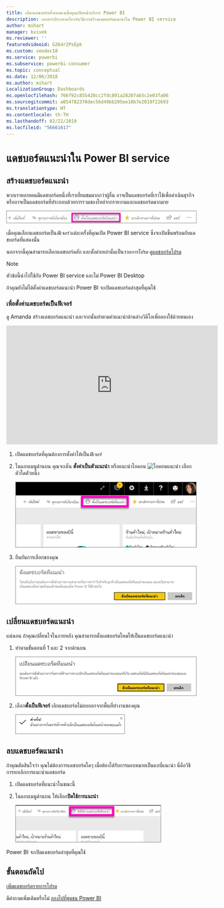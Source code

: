```yaml
---
title: เลือกแดชบอร์ดที่จะแสดงเมื่อคุณเปิดหน้าบริการ Power BI
description: เอกสารประกอบเกี่ยวกับวิธีการสร้างแดชบอร์ดแนะนำใน Power BI service
author: mihart
manager: kvivek
ms.reviewer: ''
featuredvideoid: G26dr2PsEpk
ms.custom: seodec18
ms.service: powerbi
ms.subservice: powerbi-consumer
ms.topic: conceptual
ms.date: 12/06/2018
ms.author: mihart
LocalizationGroup: Dashboards
ms.openlocfilehash: 766f92c855420cc2fdc891a28207ab5c2e03fa06
ms.sourcegitcommit: a054782370dec56d49bb205ee10b7e2018f22693
ms.translationtype: HT
ms.contentlocale: th-TH
ms.lasthandoff: 02/22/2019
ms.locfileid: "56661617"
---
```

# <a name="featured-dashboards-in-power-bi-service"></a>แดชบอร์ดแนะนำใน Power BI service
## <a name="create-a-featured-dashboard"></a>สร้างแดชบอร์ดแนะนำ
พวกเราหลายคนมีแดชบอร์ดหนึ่งที่เราเยี่ยมชมมากกว่าผู้อื่น  อาจเป็นแดชบอร์ดที่เราใช้เพื่อดำเนินธุรกิจ หรืออาจเป็นแดชบอร์ดที่ประกอบด้วยการรวมของไทล์จากรายงานและแดชบอร์ดมากมาย

![ตั้งเป็นไอคอนแนะนำ](./media/end-user-featured/power-bi-feature-nav.png)

เมื่อคุณเลือกแดชบอร์ดเป็น*ฟีเจอร์* แต่ละครั้งที่คุณเปิด Power BI service ซึ่งจะเปิดขึ้นพร้อมกับแดชบอร์ดที่แสดงนั้น  

นอกจากนี้คุณสามารถเลือกแดชบอร์ดสัก และตั้งค่าเหล่านั้นเป็น*รายการโปรด* ดู[แดชบอร์ดโปรด](end-user-favorite.md)

> [!NOTE] 
>หัวข้อนี้นำไปใช้กับ Power BI service และไม่ Power BI Desktop

ถ้าคุณยังไม่ได้ตั้งค่าแดชบอร์ดแนะนำ Power BI จะเปิดแดชบอร์ดล่าสุดที่คุณใช้  

### <a name="to-set-a-dashboard-as-featured"></a>เพื่อตั้งค่าแดชบอร์ดเป็น**ฟีเจอร์**
ดู Amanda สร้างแดชบอร์ดแนะนำ และจากนั้นทำตามคำแนะนำด้านล่างวิดีโอเพื่อลองใช้ด้วยตนเอง

<iframe width="560" height="315" src="https://www.youtube.com/embed/G26dr2PsEpk" frameborder="0" allowfullscreen></iframe>



1. เปิดแดชบอร์ดที่คุณต้องการตั้งค่าให้เป็น*ฟีเจอร์* 
2. ในแถบเมนูด้านบน คุณจะเห็น **ตั้งค่าเป็นตัวแนะนำ** หรือแนะนำไอคอน ![ไอคอนแนะนำ](./media/end-user-featured/power-bi-featured-icon.png) เลือกตัวใดตัวหนึ่ง
   
    ![ตั้งเป็นไอคอนแนะนำ](./media/end-user-featured/power-bi-set-as-featured.png)
3. ยืนยันการเลือกของคุณ
   
    ![ตั้งแดชบอร์ดที่แนะนำ](./media/end-user-featured/power-bi-create-featured.png)

## <a name="change-the-featured-dashboard"></a>เปลี่ยนแดชบอร์ดแนะนำ
แน่นอน ถ้าคุณเปลี่ยนใจในภายหลัง คุณสามารถตั้งแดชบอร์ดใหมให้่เป็นแดชบอร์ดแนะนำ

1. ทำตามขั้นตอนที่ 1 และ 2 จากด้านบน
   
    ![เปลี่ยนหน้าต่างแดชบอร์ดแนะนำ](./media/end-user-featured/power-bi-change-feature.png)
2. เลือก**ตั้งเป็นฟีเจอร์** เลิกแดชบอร์ดไม่ลบออกจากพื้นที่ทำงานของคุณ  
   
    ![ข้อความแสดงความสำเร็จ](./media/end-user-featured/power-bi-success.png)

## <a name="remove-the-featured-dashboard"></a>ลบแดชบอร์ดแนะนำ
ถ้าคุณตัดสินใจว่า คุณไม่ต้องการแดชบอร์ดใดๆ เมื่อต้องได้รับการมอบหมายเป็นแบบี่แนะนำ นี่คือวิธีการยกเลิกการแนะนำแดชบอร์ด

1. เปิดแดชบอร์ดที่แนะนำในขณะนี้
2. ในแถบเมนูด้านบน ให้เลือก**ปิดใช้การแนะนำ**
   
    ![ลบการแนะนำ](./media/end-user-featured/power-bi-unfeature.png)

Power BI จะเปิดแดชบอร์ดล่าสุดที่คุณใช้  

## <a name="next-steps"></a>ขั้นตอนถัดไป
[เพิ่มแดชบอร์ดรายการโปรด](end-user-favorite.md)

มีคำถามเพิ่มเติมหรือไม่ [ลองไปที่ชุมชน Power BI](http://community.powerbi.com/)

